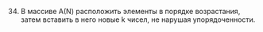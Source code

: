 34. В массиве А(N) расположить элементы в порядке возрастания, затем вставить в него новые k чисел, не нарушая упорядоченности.  